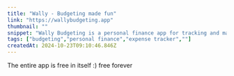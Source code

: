 ```yaml
---
title: "Wally - Budgeting made fun"
link: "https://wallybudgeting.app"
thumbnail: ""
snippet: "Wally Budgeting is a personal finance app for tracking and managing your budget, money and spending. Available for Apple and Android."
tags: ["budgeting","personal finance","expense tracker",""]
createdAt: 2024-10-23T09:10:46.846Z
---
```

The entire app is free in itself :)  free forever
